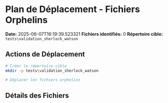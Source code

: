 # Plan de Déplacement - Fichiers Orphelins

**Date:** 2025-06-07T16:19:39.523321
**Fichiers identifiés:** 0
**Répertoire cible:** `tests\validation_sherlock_watson`

## Actions de Déplacement

```bash
# Créer le répertoire cible
mkdir -p tests\validation_sherlock_watson

# Déplacer les fichiers orphelins
```

## Détails des Fichiers

